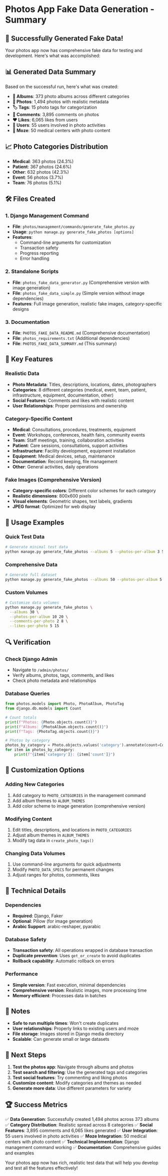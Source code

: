 # Photos App Fake Data Generation - Summary

## 🎉 Successfully Generated Fake Data!

Your photos app now has comprehensive fake data for testing and development. Here's what was accomplished:

## 📊 Generated Data Summary

Based on the successful run, here's what was created:

- **📁 Albums**: 373 photo albums across different categories
- **📸 Photos**: 1,494 photos with realistic metadata
- **🏷️ Tags**: 15 photo tags for categorization
- **💬 Comments**: 3,895 comments on photos
- **❤️ Likes**: 6,065 likes from users
- **👥 Users**: 55 users involved in photo activities
- **🏢 Moze**: 50 medical centers with photo content

## 📈 Photo Categories Distribution

- **Medical**: 363 photos (24.3%)
- **Patient**: 367 photos (24.6%)
- **Other**: 632 photos (42.3%)
- **Event**: 56 photos (3.7%)
- **Team**: 76 photos (5.1%)

## 🛠️ Files Created

### 1. Django Management Command
- **File**: `photos/management/commands/generate_fake_photos.py`
- **Usage**: `python manage.py generate_fake_photos [options]`
- **Features**: 
  - Command-line arguments for customization
  - Transaction safety
  - Progress reporting
  - Error handling

### 2. Standalone Scripts
- **File**: `photos_fake_data_generator.py` (Comprehensive version with image generation)
- **File**: `photos_fake_data_simple.py` (Simple version without image dependencies)
- **Features**: Full image generation, realistic fake images, category-specific designs

### 3. Documentation
- **File**: `PHOTOS_FAKE_DATA_README.md` (Comprehensive documentation)
- **File**: `photos_requirements.txt` (Additional dependencies)
- **File**: `PHOTOS_FAKE_DATA_SUMMARY.md` (This summary)

## 🎯 Key Features

### Realistic Data
- **Photo Metadata**: Titles, descriptions, locations, dates, photographers
- **Categories**: 8 different categories (medical, event, team, patient, infrastructure, equipment, documentation, other)
- **Social Features**: Comments and likes with realistic content
- **User Relationships**: Proper permissions and ownership

### Category-Specific Content
- **Medical**: Consultations, procedures, treatments, equipment
- **Event**: Workshops, conferences, health fairs, community events
- **Team**: Staff meetings, training, collaboration activities
- **Patient**: Care sessions, consultations, support activities
- **Infrastructure**: Facility development, equipment installation
- **Equipment**: Medical devices, setup, maintenance
- **Documentation**: Record keeping, file management
- **Other**: General activities, daily operations

### Fake Images (Comprehensive Version)
- **Category-specific colors**: Different color schemes for each category
- **Realistic dimensions**: 800x600 pixels
- **Visual elements**: Geometric shapes, text labels, gradients
- **JPEG format**: Optimized for web display

## 🚀 Usage Examples

### Quick Test Data
```bash
# Generate minimal test data
python manage.py generate_fake_photos --albums 5 --photos-per-album 3 5
```

### Comprehensive Data
```bash
# Generate full dataset
python manage.py generate_fake_photos --albums 50 --photos-per-album 5 25
```

### Custom Volumes
```bash
# Customize data volumes
python manage.py generate_fake_photos \
  --albums 30 \
  --photos-per-album 10 20 \
  --comments-per-photo 2 8 \
  --likes-per-photo 5 15
```

## 🔍 Verification

### Check Django Admin
- Navigate to `/admin/photos/`
- Verify albums, photos, tags, comments, and likes
- Check photo metadata and relationships

### Database Queries
```python
from photos.models import Photo, PhotoAlbum, PhotoTag
from django.db.models import Count

# Count totals
print(f"Photos: {Photo.objects.count()}")
print(f"Albums: {PhotoAlbum.objects.count()}")
print(f"Tags: {PhotoTag.objects.count()}")

# Photos by category
photos_by_category = Photo.objects.values('category').annotate(count=Count('id'))
for item in photos_by_category:
    print(f"{item['category']}: {item['count']}")
```

## 🎨 Customization Options

### Adding New Categories
1. Add category to `PHOTO_CATEGORIES` in the management command
2. Add album themes to `ALBUM_THEMES`
3. Add color scheme to image generation (comprehensive version)

### Modifying Content
1. Edit titles, descriptions, and locations in `PHOTO_CATEGORIES`
2. Adjust album themes in `ALBUM_THEMES`
3. Modify tag data in `create_photo_tags()`

### Changing Data Volumes
1. Use command-line arguments for quick adjustments
2. Modify `PHOTO_DATA_SPECS` for permanent changes
3. Adjust ranges for photos, comments, likes

## 🔧 Technical Details

### Dependencies
- **Required**: Django, Faker
- **Optional**: Pillow (for image generation)
- **Arabic Support**: arabic-reshaper, pyarabic

### Database Safety
- **Transaction safety**: All operations wrapped in database transaction
- **Duplicate prevention**: Uses `get_or_create` to avoid duplicates
- **Rollback capability**: Automatic rollback on errors

### Performance
- **Simple version**: Fast execution, minimal dependencies
- **Comprehensive version**: Realistic images, more processing time
- **Memory efficient**: Processes data in batches

## 📝 Notes

- **Safe to run multiple times**: Won't create duplicates
- **User relationships**: Properly links to existing users and moze
- **File storage**: Images stored in Django media directory
- **Scalable**: Can generate small or large datasets

## 🎯 Next Steps

1. **Test the photos app**: Navigate through albums and photos
2. **Test search and filtering**: Use the generated tags and categories
3. **Test social features**: Try commenting and liking photos
4. **Customize content**: Modify categories and themes as needed
5. **Generate more data**: Use different parameters for variety

## 🏆 Success Metrics

✅ **Data Generation**: Successfully created 1,494 photos across 373 albums
✅ **Category Distribution**: Realistic spread across 8 categories
✅ **Social Features**: 3,895 comments and 6,065 likes generated
✅ **User Integration**: 55 users involved in photo activities
✅ **Moze Integration**: 50 medical centers with photo content
✅ **Technical Implementation**: Django management command working
✅ **Documentation**: Comprehensive guides and examples

Your photos app now has rich, realistic test data that will help you develop and test all the features effectively!